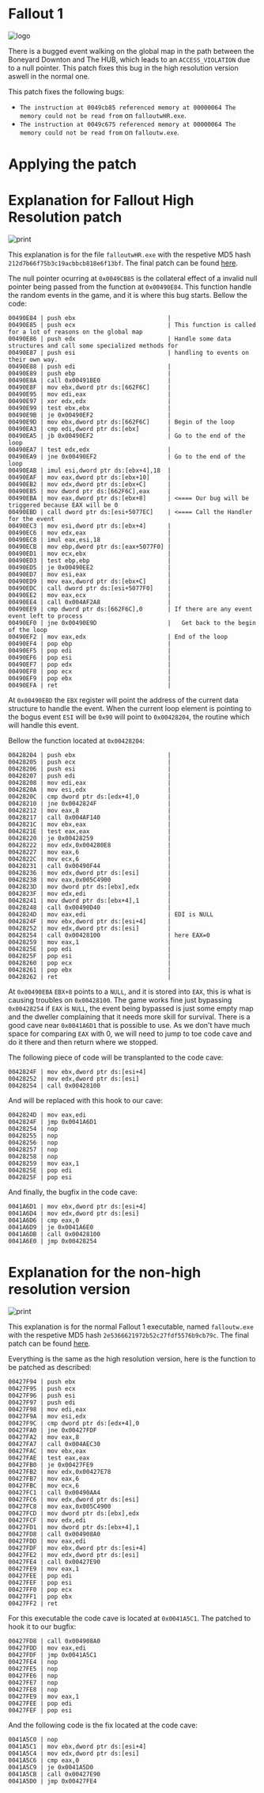# Fallout 1 

![logo](logo.png)

There is a bugged event walking on the global map in the path between the
Boneyard Downton and The HUB, which leads to an `ACCESS_VIOLATION` due to a null
pointer. This patch fixes this bug in the high resolution version aswell in the
normal one.

This patch fixes the following bugs:

 * `The instruction at 0049cb85 referenced memory at 00000064 The memory could not be read from` on `falloutwHR.exe`.
 * `The instruction at 0049c675 referenced memory at 00000064 The memory could not be read from` on `falloutw.exe`.

# Applying the patch

# Explanation for Fallout High Resolution patch

![print](print-high-resolution.png)

This explanation is for the file `falloutwHR.exe` with the respetive MD5 hash
`212d7b66f75b3c19acbbcb818e6f13bf`. The final patch can be found
[here](/patch-hr.patch).

The null pointer ocurring at `0x0049CB85` is the collateral effect of a invalid
null pointer being passed from the function at `0x00490E84`. This function
handle the random events in the game, and it is where this bug starts. Bellow
the code:

```assembly
00490E84 | push ebx                          |
00490E85 | push ecx                          | This function is called for a lot of reasons on the global map
00490E86 | push edx                          | Handle some data structures and call some specialized methods for
00490E87 | push esi                          | handling to events on their own way.
00490E88 | push edi                          |
00490E89 | push ebp                          |
00490E8A | call 0x00491BE0                   |
00490E8F | mov ebx,dword ptr ds:[662F6C]     |
00490E95 | mov edi,eax                       |
00490E97 | xor edx,edx                       |
00490E99 | test ebx,ebx                      |
00490E9B | je 0x00490EF2                     |
00490E9D | mov ebx,dword ptr ds:[662F6C]     | Begin of the loop
00490EA3 | cmp edi,dword ptr ds:[ebx]        |
00490EA5 | jb 0x00490EF2                     | Go to the end of the loop
00490EA7 | test edx,edx                      |
00490EA9 | jne 0x00490EF2                    | Go to the end of the loop
00490EAB | imul esi,dword ptr ds:[ebx+4],18  |
00490EAF | mov eax,dword ptr ds:[ebx+10]     |
00490EB2 | mov edx,dword ptr ds:[ebx+C]      |
00490EB5 | mov dword ptr ds:[662F6C],eax     |
00490EBA | mov eax,dword ptr ds:[ebx+8]      | <==== Our bug will be triggered because EAX will be 0
00490EBD | call dword ptr ds:[esi+5077EC]    | <==== Call the Handler for the event
00490EC3 | mov esi,dword ptr ds:[ebx+4]      |
00490EC6 | mov edx,eax                       |
00490EC8 | imul eax,esi,18                   |
00490ECB | mov ebp,dword ptr ds:[eax+5077F0] |
00490ED1 | mov ecx,ebx                       |
00490ED3 | test ebp,ebp                      |
00490ED5 | je 0x00490EE2                     |
00490ED7 | mov esi,eax                       |
00490ED9 | mov eax,dword ptr ds:[ebx+C]      |
00490EDC | call dword ptr ds:[esi+5077F0]    |
00490EE2 | mov eax,ecx                       |
00490EE4 | call 0x004AF2A8                   |
00490EE9 | cmp dword ptr ds:[662F6C],0       | If there are any event event left to process
00490EF0 | jne 0x00490E9D                    |   Get back to the begin of the loop
00490EF2 | mov eax,edx                       | End of the loop
00490EF4 | pop ebp                           |
00490EF5 | pop edi                           |
00490EF6 | pop esi                           |
00490EF7 | pop edx                           |
00490EF8 | pop ecx                           |
00490EF9 | pop ebx                           |
00490EFA | ret                               |
```

At `0x00490EBD` the `EBX` register will point the address of the current data
structure to handle the event. When the current loop element is pointing to the
bogus event `ESI` will be `0x90` will point to `0x00428204`, the routine which
will handle this event.

Bellow the function located at `0x00428204`:

```assembly
00428204 | push ebx                          |
00428205 | push ecx                          |
00428206 | push esi                          |
00428207 | push edi                          |
00428208 | mov edi,eax                       |
0042820A | mov esi,edx                       |
0042820C | cmp dword ptr ds:[edx+4],0        |
00428210 | jne 0x0042824F                    |
00428212 | mov eax,8                         |
00428217 | call 0x004AF140                   |
0042821C | mov ebx,eax                       |
0042821E | test eax,eax                      |
00428220 | je 0x00428259                     |
00428222 | mov edx,0x004280E8                |
00428227 | mov eax,6                         |
0042822C | mov ecx,6                         |
00428231 | call 0x00490F44                   |
00428236 | mov edx,dword ptr ds:[esi]        |
00428238 | mov eax,0x005C4900                |
0042823D | mov dword ptr ds:[ebx],edx        |
0042823F | mov edx,edi                       |
00428241 | mov dword ptr ds:[ebx+4],1        |
00428248 | call 0x00490D40                   |
0042824D | mov eax,edi                       | EDI is NULL
0042824F | mov ebx,dword ptr ds:[esi+4]      |
00428252 | mov edx,dword ptr ds:[esi]        |
00428254 | call 0x00428100                   | here EAX=0
00428259 | mov eax,1                         |
0042825E | pop edi                           |
0042825F | pop esi                           |
00428260 | pop ecx                           |
00428261 | pop ebx                           |
00428262 | ret                               |
```

At `0x00490EBA` `EBX+8` points to a `NULL`, and it is stored into `EAX`, this is
what is causing troubles on `0x00428100`. The game works fine just bypassing
`0x00428254` if `EAX` is `NULL`, the event being bypassed is just some empty map
and the dweller complaining that it needs more skill for survival. There is a
good cave near `0x0041A6D1` that is possible to use. As we don't have much space
for comparing `EAX` with 0, we will need to jump to toe code cave and do it
there and then return where we stopped.

The following piece of code will be transplanted to the code cave:

```assembly
0042824F | mov ebx,dword ptr ds:[esi+4]
00428252 | mov edx,dword ptr ds:[esi]
00428254 | call 0x00428100
```

And will be replaced with this hook to our cave:

```assembly
0042824D | mov eax,edi
0042824F | jmp 0x0041A6D1
00428254 | nop
00428255 | nop
00428256 | nop
00428257 | nop
00428258 | nop
00428259 | mov eax,1
0042825E | pop edi
0042825F | pop esi
```

And finally, the bugfix in the code cave:

```assembly
0041A6D1 | mov ebx,dword ptr ds:[esi+4]
0041A6D4 | mov edx,dword ptr ds:[esi]
0041A6D6 | cmp eax,0
0041A6D9 | je 0x0041A6E0
0041A6DB | call 0x00428100
0041A6E0 | jmp 0x00428254
```

# Explanation for the non-high resolution version

![print](print-normal.png)

This explanation is for the normal Fallout 1 executable, named
`falloutw.exe` with the respetive MD5 hash
`2e5366621972b52c27fdf5576b9cb79c`. The final patch can be found
[here](/patch-normal.patch).

Everything is the same as the high resolution version, here is the function to
be patched as described:

```assembly
00427F94 | push ebx
00427F95 | push ecx
00427F96 | push esi
00427F97 | push edi
00427F98 | mov edi,eax
00427F9A | mov esi,edx
00427F9C | cmp dword ptr ds:[edx+4],0
00427FA0 | jne 0x00427FDF
00427FA2 | mov eax,8
00427FA7 | call 0x004AEC30
00427FAC | mov ebx,eax
00427FAE | test eax,eax
00427FB0 | je 0x00427FE9
00427FB2 | mov edx,0x00427E78
00427FB7 | mov eax,6
00427FBC | mov ecx,6
00427FC1 | call 0x00490AA4
00427FC6 | mov edx,dword ptr ds:[esi]
00427FC8 | mov eax,0x005C4900
00427FCD | mov dword ptr ds:[ebx],edx
00427FCF | mov edx,edi
00427FD1 | mov dword ptr ds:[ebx+4],1
00427FD8 | call 0x004908A0
00427FDD | mov eax,edi
00427FDF | mov ebx,dword ptr ds:[esi+4]
00427FE2 | mov edx,dword ptr ds:[esi]
00427FE4 | call 0x00427E90
00427FE9 | mov eax,1
00427FEE | pop edi
00427FEF | pop esi
00427FF0 | pop ecx
00427FF1 | pop ebx
00427FF2 | ret
```

For this executable the code cave is located at `0x0041A5C1`. The patched to
hook it to our bugfix:

```assembly
00427FD8 | call 0x004908A0
00427FDD | mov eax,edi
00427FDF | jmp 0x0041A5C1
00427FE4 | nop
00427FE5 | nop
00427FE6 | nop
00427FE7 | nop
00427FE8 | nop
00427FE9 | mov eax,1
00427FEE | pop edi
00427FEF | pop esi
```

And the following code is the fix located at the code cave:

```assembly
0041A5C0 | nop
0041A5C1 | mov ebx,dword ptr ds:[esi+4]
0041A5C4 | mov edx,dword ptr ds:[esi]
0041A5C6 | cmp eax,0
0041A5C9 | je 0x0041A5D0
0041A5CB | call 0x00427E90
0041A5D0 | jmp 0x00427FE4
```
